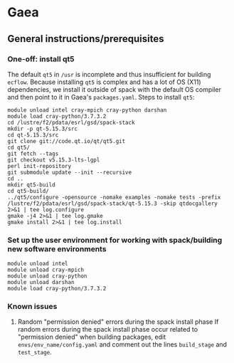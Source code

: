 # Gaea
## General instructions/prerequisites

### One-off: install qt5
The default `qt5` in `/usr` is incomplete and thus insufficient for building `ecflow`. Because installing `qt5` is complex and has a lot of OS (X11) dependencies, we install it outside of spack with the default OS compiler and then point to it in Gaea's `packages.yaml`. Steps to install `qt5`:
```
module unload intel cray-mpich cray-python darshan
module load cray-python/3.7.3.2
cd /lustre/f2/pdata/esrl/gsd/spack-stack
mkdir -p qt-5.15.3/src
cd qt-5.15.3/src
git clone git://code.qt.io/qt/qt5.git
cd qt5/
git fetch --tags
git checkout v5.15.3-lts-lgpl
perl init-repository
git submodule update --init --recursive
cd ..
mkdir qt5-build
cd qt5-build/
../qt5/configure -opensource -nomake examples -nomake tests -prefix /lustre/f2/pdata/esrl/gsd/spack-stack/qt-5.15.3 -skip qtdocgallery 2>&1 | tee log.configure
gmake -j4 2>&1 | tee log.gmake
gmake install 2>&1 | tee log.install
```

### Set up the user environment for working with spack/building new software environments
```
module unload intel
module unload cray-mpich
module unload cray-python
module unload darshan
module load cray-python/3.7.3.2
```

### Known issues
1. Random "permission denied" errors during the spack install phase
If random errors during the spack install phase occur related to "permission denied" when building packages, edit `envs/env_name/config.yaml` and comment out the lines `build_stage` and `test_stage`.
